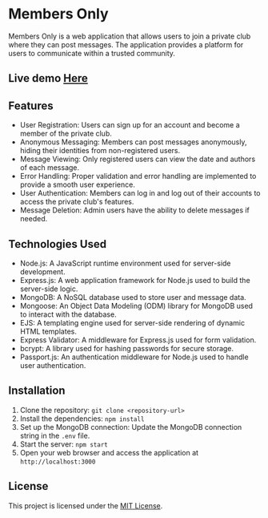 # Members Only

Members Only is a web application that allows users to join a private club where they can post messages. The application provides a platform for users to communicate within a trusted community.

## Live demo [Here](https://members-only1.up.railway.app/)

## Features

- User Registration: Users can sign up for an account and become a member of the private club.
- Anonymous Messaging: Members can post messages anonymously, hiding their identities from non-registered users.
- Message Viewing: Only registered users can view the date and authors of each message.
- Error Handling: Proper validation and error handling are implemented to provide a smooth user experience.
- User Authentication: Members can log in and log out of their accounts to access the private club's features.
- Message Deletion: Admin users have the ability to delete messages if needed.

## Technologies Used

- Node.js: A JavaScript runtime environment used for server-side development.
- Express.js: A web application framework for Node.js used to build the server-side logic.
- MongoDB: A NoSQL database used to store user and message data.
- Mongoose: An Object Data Modeling (ODM) library for MongoDB used to interact with the database.
- EJS: A templating engine used for server-side rendering of dynamic HTML templates.
- Express Validator: A middleware for Express.js used for form validation.
- bcrypt: A library used for hashing passwords for secure storage.
- Passport.js: An authentication middleware for Node.js used to handle user authentication.

## Installation

1. Clone the repository: `git clone <repository-url>`
2. Install the dependencies: `npm install`
3. Set up the MongoDB connection: Update the MongoDB connection string in the `.env` file.
4. Start the server: `npm start`
5. Open your web browser and access the application at `http://localhost:3000`

## License

This project is licensed under the [MIT License](LICENSE).
